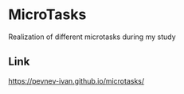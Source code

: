 # MicroTasks

Realization of different microtasks during my study

## Link

https://pevnev-ivan.github.io/microtasks/

